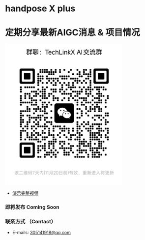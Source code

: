 # handpose X plus

# 定期分享最新AIGC消息 & 项目情况
![image](wx.png)    

* [演示完整视频](https://www.bilibili.com/video/BV1HTYReYEBj/?share_source=copy_web&vd_source=014da96a262b45c24251d22ed2727fba)  

### 即将发布 Coming Soon 
### 联系方式 （Contact）  
* E-mails: 305141918@qq.com   
